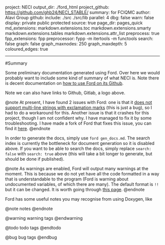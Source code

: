 project: NECI
output_dir: ./ford_html
project_github: https://github.com/ghb24/NECI_STABLE/
summary: for FCIQMC
author: Alavi Group
github:
include: ./src
         ./src/lib
parallel: 4
dbg: false
warn: false
display: private
         public
         protected
source: true
page_dir: pages_quick
md_extensions: markdown.extensions.toc
               markdown.extensions.smarty
               markdown.extensions.tables
               markdown.extensions.attr_list
preprocess: true
fpp_extensions: fpp
preprocessor: fypp -m itertools -m functools
search: false
graph: false
graph_maxnodes: 250
graph_maxdepth: 5
coloured_edges: true

---

<!-- I had these in but they are all default -->
<!-- predocmark_alt: >
predocmark: #
docmark_alt: *
docmark: ! -->

<!-- pandoc -s tmp_neci_dev.tex -o tmp_dev.md -f latex -t markdown_strict-tex_math_dollars+tex_math_single_backslash -->

#Summary

Some preliminary documentation generated using Ford. Over here we would probably
want to include some kind of summary of what NECI is. Note there is decent
documentation on [how to use Ford on its Github](https://github.com/Fortran-FOSS-Programmers/ford/wiki).

Note we can also have links to Github, Gitlab, a logo above.

@note
At present, I have found 2 issues with Ford: one is that it [does not support
multi-line strings with exclamation marks](https://github.com/Fortran-FOSS-Programmers/ford/issues/320) (this is just a bug), so I had to do
a workaround for this. Another issue is that it crashes for this project, though
I am not confident why. I have managed to fix it by some troubleshooting. I have made a fork of Ford that fixes this issue, you can find it [here](https://github.com/jphaupt/ford).
@endnote

In order to generate the docs, simply use `ford gen_docs.md`. The search index
is currently the bottleneck for document generation so it is disabled above. If you want to be able to
search the docs, simply replace `search: false` with `search: true` above (this
will take a bit longer to generate, but should be done if published).

@note
As warnings are enabled, Ford will output many warnings at the moment. This is because we do not yet have all the code formatted in a way
that is understandable to the program (Ford is warning about undocumented variables, of which there are many). The default format is `!!` but it can be changed. It is worth going through [this page](https://github.com/Fortran-FOSS-Programmers/ford/wiki/Writing-Documentation).
@endnote

Ford has some useful notes you may recognise from using Doxygen, like

@note
notes
@endnote

@warning
warning tags
@endwarning

@todo
todo tags
@endtodo

@bug
bug tags
@endbug
